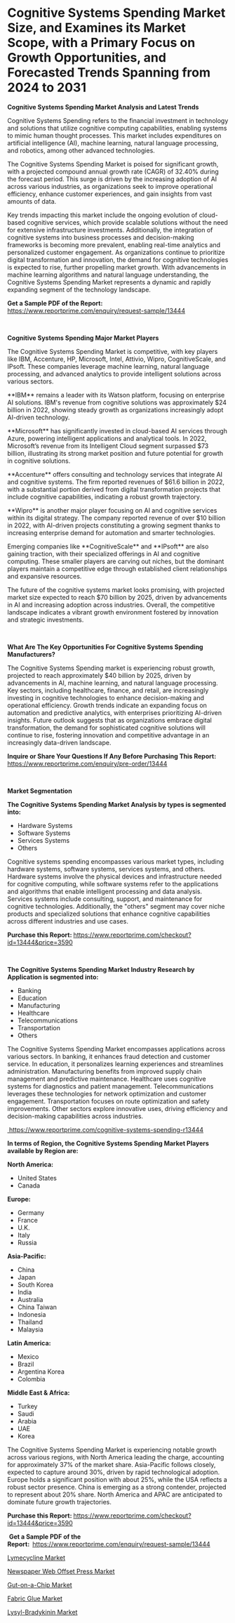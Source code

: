<p><h1>Cognitive Systems Spending Market Size, and Examines its Market Scope, with a Primary Focus on Growth Opportunities, and Forecasted Trends Spanning from 2024 to 2031</h1></p><p><strong>Cognitive Systems Spending Market Analysis and Latest Trends</strong></p>
<p><p>Cognitive Systems Spending refers to the financial investment in technology and solutions that utilize cognitive computing capabilities, enabling systems to mimic human thought processes. This market includes expenditures on artificial intelligence (AI), machine learning, natural language processing, and robotics, among other advanced technologies. </p><p>The Cognitive Systems Spending Market is poised for significant growth, with a projected compound annual growth rate (CAGR) of 32.40% during the forecast period. This surge is driven by the increasing adoption of AI across various industries, as organizations seek to improve operational efficiency, enhance customer experiences, and gain insights from vast amounts of data. </p><p>Key trends impacting this market include the ongoing evolution of cloud-based cognitive services, which provide scalable solutions without the need for extensive infrastructure investments. Additionally, the integration of cognitive systems into business processes and decision-making frameworks is becoming more prevalent, enabling real-time analytics and personalized customer engagement. As organizations continue to prioritize digital transformation and innovation, the demand for cognitive technologies is expected to rise, further propelling market growth. With advancements in machine learning algorithms and natural language understanding, the Cognitive Systems Spending Market represents a dynamic and rapidly expanding segment of the technology landscape.</p></p>
<p><strong>Get a Sample PDF of the Report:&nbsp;</strong> <a href="https://www.reportprime.com/enquiry/request-sample/13444">https://www.reportprime.com/enquiry/request-sample/13444</a></p>
<p>&nbsp;</p>
<p><strong>Cognitive Systems Spending Major Market Players</strong></p>
<p><p>The Cognitive Systems Spending Market is competitive, with key players like IBM, Accenture, HP, Microsoft, Intel, Attivio, Wipro, CognitiveScale, and IPsoft. These companies leverage machine learning, natural language processing, and advanced analytics to provide intelligent solutions across various sectors.</p><p>**IBM** remains a leader with its Watson platform, focusing on enterprise AI solutions. IBM's revenue from cognitive solutions was approximately $24 billion in 2022, showing steady growth as organizations increasingly adopt AI-driven technology.</p><p>**Microsoft** has significantly invested in cloud-based AI services through Azure, powering intelligent applications and analytical tools. In 2022, Microsoft’s revenue from its Intelligent Cloud segment surpassed $73 billion, illustrating its strong market position and future potential for growth in cognitive solutions.</p><p>**Accenture** offers consulting and technology services that integrate AI and cognitive systems. The firm reported revenues of $61.6 billion in 2022, with a substantial portion derived from digital transformation projects that include cognitive capabilities, indicating a robust growth trajectory.</p><p>**Wipro** is another major player focusing on AI and cognitive services within its digital strategy. The company reported revenue of over $10 billion in 2022, with AI-driven projects constituting a growing segment thanks to increasing enterprise demand for automation and smarter technologies.</p><p>Emerging companies like **CognitiveScale** and **IPsoft** are also gaining traction, with their specialized offerings in AI and cognitive computing. These smaller players are carving out niches, but the dominant players maintain a competitive edge through established client relationships and expansive resources.</p><p>The future of the cognitive systems market looks promising, with projected market size expected to reach $70 billion by 2025, driven by advancements in AI and increasing adoption across industries. Overall, the competitive landscape indicates a vibrant growth environment fostered by innovation and strategic investments.</p></p>
<p>&nbsp;</p>
<p><strong>What Are The Key Opportunities For Cognitive Systems Spending Manufacturers?</strong></p>
<p><p>The Cognitive Systems Spending market is experiencing robust growth, projected to reach approximately $40 billion by 2025, driven by advancements in AI, machine learning, and natural language processing. Key sectors, including healthcare, finance, and retail, are increasingly investing in cognitive technologies to enhance decision-making and operational efficiency. Growth trends indicate an expanding focus on automation and predictive analytics, with enterprises prioritizing AI-driven insights. Future outlook suggests that as organizations embrace digital transformation, the demand for sophisticated cognitive solutions will continue to rise, fostering innovation and competitive advantage in an increasingly data-driven landscape.</p></p>
<p><strong>Inquire or Share Your Questions If Any Before Purchasing This Report:</strong> <a href="https://www.reportprime.com/enquiry/pre-order/13444">https://www.reportprime.com/enquiry/pre-order/13444</a></p>
<p>&nbsp;</p>
<p><strong>Market Segmentation</strong></p>
<p><strong>The Cognitive Systems Spending Market Analysis by types is segmented into:</strong></p>
<p><ul><li>Hardware Systems</li><li>Software Systems</li><li>Services Systems</li><li>Others</li></ul></p>
<p><p>Cognitive systems spending encompasses various market types, including hardware systems, software systems, services systems, and others. Hardware systems involve the physical devices and infrastructure needed for cognitive computing, while software systems refer to the applications and algorithms that enable intelligent processing and data analysis. Services systems include consulting, support, and maintenance for cognitive technologies. Additionally, the "others" segment may cover niche products and specialized solutions that enhance cognitive capabilities across different industries and use cases.</p></p>
<p><strong>Purchase this Report:&nbsp;</strong><a href="https://www.reportprime.com/checkout?id=13444&price=3590">https://www.reportprime.com/checkout?id=13444&price=3590</a></p>
<p>&nbsp;</p>
<p><strong>The Cognitive Systems Spending Market Industry Research by Application is segmented into:</strong></p>
<p><ul><li>Banking</li><li>Education</li><li>Manufacturing</li><li>Healthcare</li><li>Telecommunications</li><li>Transportation</li><li>Others</li></ul></p>
<p><p>The Cognitive Systems Spending Market encompasses applications across various sectors. In banking, it enhances fraud detection and customer service. In education, it personalizes learning experiences and streamlines administration. Manufacturing benefits from improved supply chain management and predictive maintenance. Healthcare uses cognitive systems for diagnostics and patient management. Telecommunications leverages these technologies for network optimization and customer engagement. Transportation focuses on route optimization and safety improvements. Other sectors explore innovative uses, driving efficiency and decision-making capabilities across industries.</p></p>
<p><a href="https://www.reportprime.com/cognitive-systems-spending-r13444">&nbsp;https://www.reportprime.com/cognitive-systems-spending-r13444</a></p>
<p><strong>In terms of Region, the Cognitive Systems Spending Market Players available by Region are:</strong></p>
<p>
    <p> <strong> North America: </strong>
        <ul>
            <li>United States</li>
            <li>Canada</li>
        </ul>
        </p> 
    <p> <strong> Europe: </strong>
        <ul>
            <li>Germany</li>
            <li>France</li>
            <li>U.K.</li>
            <li>Italy</li>
            <li>Russia</li>
        </ul>
        </p> 
    <p> <strong> Asia-Pacific: </strong>
        <ul>
            <li>China</li>
            <li>Japan</li>
            <li>South Korea</li>
            <li>India</li>
            <li>Australia</li>
            <li>China Taiwan</li>
            <li>Indonesia</li>
            <li>Thailand</li>
            <li>Malaysia</li>
        </ul>
        </p> 
    <p> <strong> Latin America: </strong>
        <ul>
            <li>Mexico</li>
            <li>Brazil</li>
            <li>Argentina Korea</li>
            <li>Colombia</li>
        </ul>
        </p> 
    <p> <strong> Middle East & Africa: </strong>
        <ul>
            <li>Turkey</li>
            <li>Saudi</li>
            <li>Arabia</li>
            <li>UAE</li>
            <li>Korea</li>
        </ul>
    </p>
    </p>
<p><p>The Cognitive Systems Spending Market is experiencing notable growth across various regions, with North America leading the charge, accounting for approximately 37% of the market share. Asia-Pacific follows closely, expected to capture around 30%, driven by rapid technological adoption. Europe holds a significant position with about 25%, while the USA reflects a robust sector presence. China is emerging as a strong contender, projected to represent about 20% share. North America and APAC are anticipated to dominate future growth trajectories.</p></p>
<p><strong>Purchase this Report: </strong><a href="https://www.reportprime.com/checkout?id=13444&price=3590">https://www.reportprime.com/checkout?id=13444&price=3590</a></p>
<p>&nbsp;<strong>Get a Sample PDF of the Report:&nbsp;&nbsp;</strong><a href="https://www.reportprime.com/enquiry/request-sample/13444">https://www.reportprime.com/enquiry/request-sample/13444</a></p>
<p><strong></strong></p>
<p><p><a href="https://issuu.com/reportprime-2/docs/lymecycline-market-size-2030.pptx_4ea4e805d2e7f6">Lymecycline Market</a></p><p><a href="https://medium.com/@lauryframi644/the-newspaper-web-offset-press-market-prioritizes-cost-control-and-efficiency-enhancement-c0a0f74dd57c">Newspaper Web Offset Press Market</a></p><p><a href="https://issuu.com/reportprime-2/docs/gut-on-a-chip-market-size-2030.pptx_f042a397f91144">Gut-on-a-Chip Market</a></p><p><a href="https://www.linkedin.com/pulse/fabric-glue-market-share-new-trends-analysis-its-type-application-tiuuc?trackingId=1K4PAywNTgCPTakCOQBktQ%3D%3D">Fabric Glue Market</a></p><p><a href="https://medium.com/@peterm12562/the-growth-of-the-lysyl-bradykinin-market-has-been-significant-driven-by-various-critical-378fa3a7e099">Lysyl-Bradykinin Market</a></p></p>